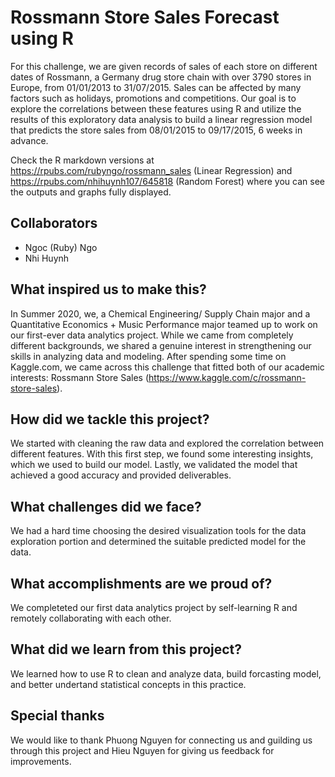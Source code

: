 # Rossmann Store Sales Forecast using R
For this challenge, we are given records of sales of each store on different dates of Rossmann, a Germany drug store chain with over 3790 stores in Europe, from 01/01/2013 to 31/07/2015. Sales can be affected by many factors such as holidays, promotions and competitions. Our goal is to explore the correlations between these features using R and utilize the results of this exploratory data analysis to build a linear regression model that predicts the store sales from 08/01/2015 to 09/17/2015, 6 weeks in advance.

Check the R markdown versions at https://rpubs.com/rubyngo/rossmann_sales (Linear Regression) and https://rpubs.com/nhihuynh107/645818 (Random Forest) where you can see the outputs and graphs fully displayed.

## Collaborators
- Ngoc (Ruby) Ngo
- Nhi Huynh

## What inspired us to make this?
In Summer 2020, we, a Chemical Engineering/ Supply Chain major and a Quantitative Economics + Music Performance major teamed up to work on our first-ever data analytics project. While we came from completely different backgrounds, we shared a genuine interest in strengthening our skills in analyzing data and modeling. After spending some time on Kaggle.com, we came across this challenge that fitted both of our academic interests: Rossmann Store Sales (https://www.kaggle.com/c/rossmann-store-sales).

## How did we tackle this project?
We started with cleaning the raw data and explored the correlation between different features. With this first step, we found some interesting insights, which we used to build our model. Lastly, we validated the model that achieved a good accuracy and provided deliverables.

## What challenges did we face?
We had a hard time choosing the desired visualization tools for the data exploration portion and determined the suitable predicted model for the data.

## What accomplishments are we proud of?
We completeted our first data analytics project by self-learning R and remotely collaborating with each other.

## What did we learn from this project?
We learned how to use R to clean and analyze data, build forcasting model, and better undertand statistical concepts in this practice.

## Special thanks
We would like to thank Phuong Nguyen for connecting us and guilding us through this project and Hieu Nguyen for giving us feedback for improvements.

